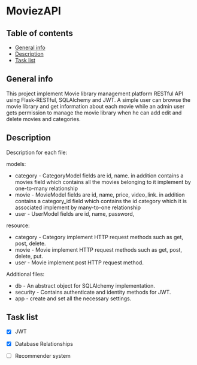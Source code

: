# MoviezAPI
## Table of contents
* [General info](#general-info)
* [Description](#description)
* [Task list](#task-list)

## General info
This project implement Movie library management platform RESTful API using Flask-RESTful, SQLAlchemy and JWT. A simple user can browse the movie library and get information about each movie while an admin user gets permission to manage the movie library when he can add edit and delete movies and categories.

## Description
Description for each file:

models:
* category -  CategoryModel fields are id, name. in addition contains a movies field which contains all the movies belonging to it implement by one-to-many relationship
* movie -  MovieModel fields are id, name, price, video_link. in addition contains a category_id field which contains the id category which it is associated implement by many-to-one relationship
* user -  UserModel fields are id, name, password,

resource: 
* category -  Category implement HTTP request methods such as get, post, delete. 
* movie -  Movie implement HTTP request methods such as get, post, delete, put. 
* user -  Movie implement post HTTP request method. 

Additional files:
* db - An abstract object for SQLAlchemy implementation.
* security - Contains authenticate and identity methods for JWT.
* app - create and set all the necessary settings.
## Task list
- [x] JWT
- [x] Database Relationships
- [ ] Recommender system


